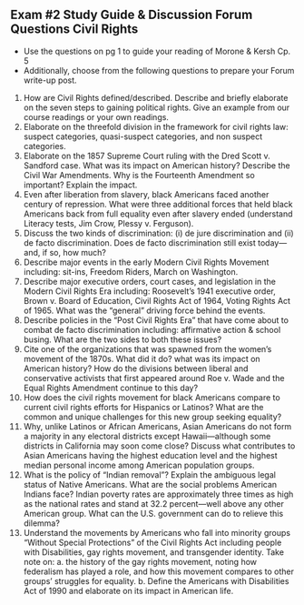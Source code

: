 ## Exam #2 Study Guide & Discussion Forum Questions Civil Rights
+ Use the questions on pg 1 to guide your reading of Morone & Kersh Cp. 5
+ Additionally, choose from the following questions to prepare your Forum write-up post.

1) How are Civil Rights defined/described. Describe and briefly elaborate on the seven steps to gaining political rights. Give an example from our course readings or your own readings.
2) Elaborate on the threefold division in the framework for civil rights law: suspect categories, quasi-suspect categories, and non suspect categories.
3) Elaborate on the 1857 Supreme Court ruling with the Dred Scott v. Sandford case. What was its impact on American history? Describe the Civil War Amendments. Why is the Fourteenth Amendment so important? Explain the impact.
4) Even after liberation from slavery, black Americans faced another century of repression. What were three additional forces that held black Americans back from full equality even after slavery ended (understand Literacy tests, Jim Crow, Plessy v. Ferguson).
5) Discuss the two kinds of discrimination: (i) de jure discrimination and (ii) de facto discrimination. Does de facto discrimination still exist today—and, if so, how much?
6) Describe major events in the early Modern Civil Rights Movement including: sit-ins, Freedom Riders, March on Washington.
7) Describe major executive orders, court cases, and legislation in the Modern Civil Rights Era including: Roosevelt’s 1941 executive order, Brown v. Board of Education, Civil Rights Act of 1964, Voting Rights Act of 1965. What was the “general” driving force behind the events.
8) Describe policies in the “Post Civil Rights Era” that have come about to combat de facto discrimination including: affirmative action & school busing. What are the two sides to both these issues?
9) Cite one of the organizations that was spawned from the women’s movement of the 1870s. What did it do? what was its impact on American history? How do the divisions between liberal and conservative activists that first appeared around Roe v. Wade and the Equal Rights Amendment continue to this day?
10) How does the civil rights movement for black Americans compare to current civil rights efforts for Hispanics or Latinos? What are the common and unique challenges for this new group seeking equality?
11) Why, unlike Latinos or African Americans, Asian Americans do not form a majority in any electoral districts except Hawaii—although some districts in California may soon come close? Discuss what contributes to Asian Americans having the highest education level and the highest median personal income among American population groups.
12) What is the policy of “Indian removal”? Explain the ambiguous legal status of Native Americans. What are the social problems American Indians face? Indian poverty rates are approximately three times as high as the national rates and stand at 32.2 percent—well above any other American group. What can the U.S. government can do to relieve this dilemma?
13) Understand the movements by Americans who fall into minority groups “Without Special Protections” of the Civil Rights Act including people with Disabilities, gay rights movement, and transgender identity. Take note on:
  a. the history of the gay rights movement, noting how federalism has played a role, and how this movement compares to other groups’ struggles for equality.
  b. Define the Americans with Disabilities Act of 1990 and elaborate on its impact in American life.
